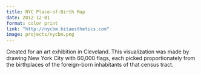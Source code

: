 ```yaml
---
title: NYC Place-of-Birth Map
date: 2012-12-01
format: color print
link: "http://nycbm.bitaesthetics.com"
image: projects/nycbm.png
---
```

Created for an art exhibition in Cleveland. This visualization was made by drawing New York City with 60,000 flags, each picked proportionately from the birthplaces of the foreign-born inhabitants of that census tract.
